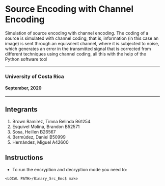 # Source Encoding with Channel Encoding

Simulation of source encoding with channel encoding. The coding of a source is simulated with channel coding,
that is, information (in this case an image) is sent through an equivalent channel, where it is 
subjected to noise, which generates an error in the transmitted signal that is corrected from different 
techniques using channel coding, all this with the help of the Python software tool

 ------------------------------------------
### University of Costa Rica
#### September, 2020
 ------------------------------------------

## Integrants
1. Brown Ramírez, Timna Belinda  B61254
2. Esquivel Molina, Brandon B52571
3. Sosa, Heillen B26567
4. Bermúdez, Daniel B50999
5. Hernández, Miguel A42600


## Instructions 
* To run the encryption and decryption mode you need to:

``
<LOCAL PATH>/Binary_Src_Enc$ make 
``
